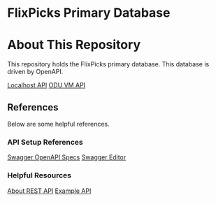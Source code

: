 # FlixPicks Primary Database

# About This Repository
This repository holds the FlixPicks primary database. This database is driven by OpenAPI.

[Localhost API](localhost:3000/api/docs)
[ODU VM API](http://cs411-orang.student.cs.odu.edu:3000/api/docs)



## References

Below are some helpful references.

### API Setup References
[Swagger OpenAPI Specs](https://swagger.io/specification/)
[Swagger Editor](https://editor-next.swagger.io/)

### Helpful Resources
[About REST API](https://realpython.com/api-integration-in-python/)
[Example API](https://realpython.com/flask-connexion-rest-api-part-2/)